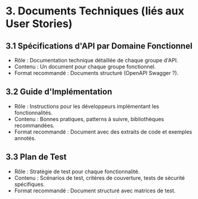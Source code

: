 # 3. Documents Techniques (liés aux User Stories)
## 3.1 Spécifications d'API par Domaine Fonctionnel
- Rôle : Documentation technique détaillée de chaque groupe d'API.
- Contenu : Un document pour chaque groupe fonctionnel.
- Format recommandé : Documents structuré (OpenAPI Swagger ?).
## 3.2 Guide d'Implémentation
- Rôle : Instructions pour les développeurs implémentant les fonctionnalités.
- Contenu : Bonnes pratiques, patterns à suivre, bibliothèques recommandées.
- Format recommandé : Document avec des extraits de code et exemples annotés.
## 3.3 Plan de Test
- Rôle : Stratégie de test pour chaque fonctionnalité.
- Contenu : Scénarios de test, critères de couverture, tests de sécurité spécifiques.
- Format recommandé : Document structuré avec matrices de test.